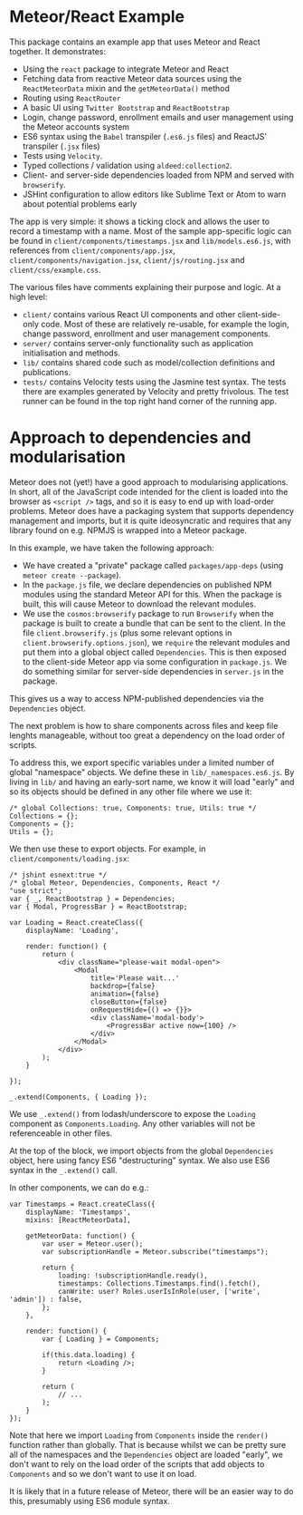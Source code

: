 # Meteor/React Example

This package contains an example app that uses Meteor and React together. It
demonstrates:

* Using the `react` package to integrate Meteor and React
* Fetching data from reactive Meteor data sources using the `ReactMeteorData`
  mixin and the `getMeteorData()` method
* Routing using `ReactRouter`
* A basic UI using `Twitter Bootstrap` and `ReactBootstrap`
* Login, change password, enrollment emails and user management using the Meteor
  accounts system
* ES6 syntax using the `Babel` transpiler (`.es6.js` files) and ReactJS'
  transpiler (`.jsx` files)
* Tests using `Velocity`.
* Typed collections / validation using `aldeed:collection2`.
* Client- and server-side dependencies loaded from NPM and served with
  `browserify`.
* JSHint configuration to allow editors like Sublime Text or Atom to warn
  about potential problems early

The app is very simple: it shows a ticking clock and allows the user to record
a timestamp with a name. Most of the sample app-specific logic can be found
in `client/components/timestamps.jsx` and `lib/models.es6.js`, with references
from `client/components/app.jsx`, `client/components/navigation.jsx`,
`client/js/routing.jsx` and `client/css/example.css`.

The various files have comments explaining their purpose and logic. At a high
level:

* `client/` contains various React UI components and other client-side-only
  code. Most of these are relatively re-usable, for example the login,
  change password, enrollment and user management components.
* `server/` contains server-only functionality such as application
  initialisation and methods.
* `lib/` contains shared code such as model/collection definitions and
  publications.
* `tests/` contains Velocity tests using the Jasmine test syntax. The tests
  there are examples generated by Velocity and pretty frivolous. The test
  runner can be found in the top right hand corner of the running app.

# Approach to dependencies and modularisation

Meteor does not (yet!) have a good approach to modularising applications. In
short, all of the JavaScript code intended for the client is loaded into the
browser as `<script />` tags, and so it is easy to end up with load-order
problems. Meteor does have a packaging system that supports dependency
management and imports, but it is quite ideosyncratic and requires that
any library found on e.g. NPMJS is wrapped into a Meteor package.

In this example, we have taken the following approach:

* We have created a "private" package called `packages/app-deps` (using
 `meteor create --package`).
* In the `package.js` file, we declare dependencies on published NPM modules
  using the standard Meteor API for this. When the package is built, this will
  cause Meteor to download the relevant modules.
* We use the `cosmos:browserify` package to run `Browserify` when the package is
  built to create a bundle that can be sent to the client. In the file
  `client.browserify.js` (plus some relevant options in
  `client.browserify.options.json`), we `require` the relevant modules and
  put them into a global object called `Dependencies`. This is then exposed
  to the client-side Meteor app via some configuration in `package.js`. We do
  something similar for server-side dependencies in `server.js` in the package.

This gives us a way to access NPM-published dependencies via the `Dependencies`
object.

The next problem is how to share components across files and keep file lenghts
manageable, without too great a dependency on the load order of scripts.

To address this, we export specific variables under a limited number of global
"namespace" objects. We define these in `lib/_namespaces.es6.js`. By living in
`lib/` and having an early-sort name, we know it will load "early" and so its
objects should be defined in any other file where we use it:

    /* global Collections: true, Components: true, Utils: true */
    Collections = {};
    Components = {};
    Utils = {};

We then use these to export objects. For example, in
`client/components/loading.jsx`:

    /* jshint esnext:true */
    /* global Meteor, Dependencies, Components, React */
    "use strict";
    var { _, ReactBootstrap } = Dependencies;
    var { Modal, ProgressBar } = ReactBootstrap;

    var Loading = React.createClass({
        displayName: 'Loading',

        render: function() {
            return (
                <div className="please-wait modal-open">
                    <Modal
                        title='Please wait...'
                        backdrop={false}
                        animation={false}
                        closeButton={false}
                        onRequestHide={() => {}}>
                        <div className='modal-body'>
                            <ProgressBar active now={100} />
                        </div>
                    </Modal>
                </div>
            );
        }

    });

    _.extend(Components, { Loading });

We use `_.extend()` from lodash/underscore to expose the `Loading` component
as `Components.Loading`. Any other variables will not be referenceable in other
files.

At the top of the block, we import objects from the global `Dependencies`
object, here using fancy ES6 "destructuring" syntax. We also use ES6 syntax
in the `_.extend()` call.

In other components, we can do e.g.:

    var Timestamps = React.createClass({
        displayName: 'Timestamps',
        mixins: [ReactMeteorData],

        getMeteorData: function() {
            var user = Meteor.user();
            var subscriptionHandle = Meteor.subscribe("timestamps");

            return {
                loading: !subscriptionHandle.ready(),
                timestamps: Collections.Timestamps.find().fetch(),
                canWrite: user? Roles.userIsInRole(user, ['write', 'admin']) : false,
            };
        },

        render: function() {
            var { Loading } = Components;

            if(this.data.loading) {
                return <Loading />;
            }

            return (
                // ...
            );
        }
    });

Note that here we import `Loading` from `Components` inside the `render()`
function rather than globally. That is because whilst we can be pretty sure
all of the namespaces and the `Dependencies` object are loaded "early", we
don't want to rely on the load order of the scripts that add objects to
`Components` and so we don't want to use it on load.

It is likely that in a future release of Meteor, there will be an easier way
to do this, presumably using ES6 module syntax.
